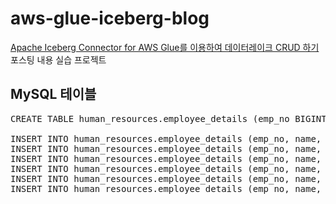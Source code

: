 # aws-glue-iceberg-blog

[Apache Iceberg Connector for AWS Glue를 이용하여 데이터레이크 CRUD 하기](https://aws.amazon.com/ko/blogs/tech/transactional-datalake-using-apache-iceberg-connector-for-aws-glue/) 포스팅 내용 실습 프로젝트

## MySQL 테이블

<pre>
CREATE TABLE human_resources.employee_details (emp_no BIGINT(20) AUTO_INCREMENT, name varchar(30), department varchar(30), city varchar(50), salary int, m_time DATETIME DEFAULT CURRENT_TIMESTAMP, PRIMARY KEY(emp_no) ) ENGINE=InnoDB AUTO_INCREMENT=0;

INSERT INTO human_resources.employee_details (emp_no, name, department, city, salary) VALUES (1, 'Adam', 'IT', 'SFO', 50000);
INSERT INTO human_resources.employee_details (emp_no, name, department, city, salary) VALUES (2, 'Susan', 'Sales', 'NY', 60000);
INSERT INTO human_resources.employee_details (emp_no, name, department, city, salary) VALUES (3, 'Jeff', 'Finance', 'Tokyo', 55000);
INSERT INTO human_resources.employee_details (emp_no, name, department, city, salary) VALUES (4, 'Bill', 'Manufacturing', 'New Delhi', 70000);
INSERT INTO human_resources.employee_details (emp_no, name, department, city, salary) VALUES (5, 'Joe', 'IT', 'Chicago', 45000);
INSERT INTO human_resources.employee_details (emp_no, name, department, city, salary) VALUES (6, 'Steve', 'Finance', 'NY', 60000);
</pre>

